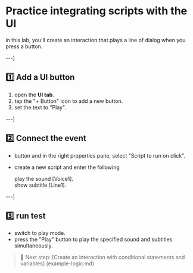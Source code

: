 # Practice integrating scripts with the UI

in this lab, you'll create an interaction that plays a line of dialog when you press a button.

---]

## 1️⃣ Add a UI button

1. open the **UI tab**.  
2. tap the "+ Button" icon to add a new button.  
3. set the text to "Play".

---]

## 2️⃣ Connect the event

- button and in the right properties pane, select
  "Script to run on click".  
- create a new script and enter the following

    play the sound [Voice1].  
    show subtitle [Line1].

---]

## 3️⃣ run test

- switch to play mode.  
- press the "Play" button to play the specified sound and subtitles simultaneously.

> 🎯 Next step: [Create an interaction with conditional statements and variables] (example-logic.md)
